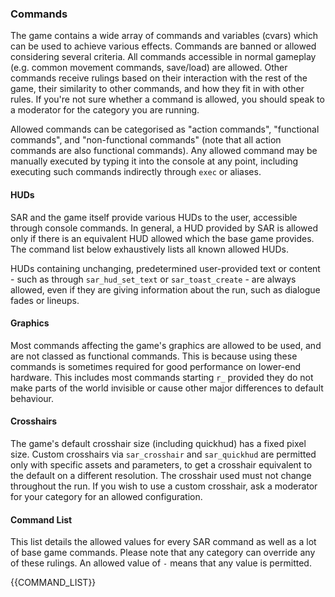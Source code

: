 ### Commands

The game contains a wide array of commands and variables (cvars) which can be used to
achieve various effects. Commands are banned or allowed considering several criteria.
All commands accessible in normal gameplay (e.g. common movement commands, save/load)
are allowed. Other commands receive rulings based on their interaction with the rest
of the game, their similarity to other commands, and how they fit in with other rules.
If you're not sure whether a command is allowed, you should speak to a moderator for
the category you are running.

Allowed commands can be categorised as "action commands", "functional commands", and
"non-functional commands" (note that all action commands are also functional
commands). Any allowed command may be manually executed by typing it into the console
at any point, including executing such commands indirectly through `exec` or aliases.

#### HUDs

SAR and the game itself provide various HUDs to the user, accessible through console
commands. In general, a HUD provided by SAR is allowed only if there is an equivalent
HUD allowed which the base game provides. The command list below exhaustively lists
all known allowed HUDs.

HUDs containing unchanging, predetermined user-provided text or content - such as
through `sar_hud_set_text` or `sar_toast_create` - are always allowed, even if they
are giving information about the run, such as dialogue fades or lineups.

#### Graphics

Most commands affecting the game's graphics are allowed to be used, and are not
classed as functional commands. This is because using these commands is sometimes
required for good performance on lower-end hardware. This includes most commands
starting `r_` provided they do not make parts of the world invisible or cause other
major differences to default behaviour.

#### Crosshairs

The game's default crosshair size (including quickhud) has a fixed pixel size.
Custom crosshairs via `sar_crosshair` and `sar_quickhud` are permitted only with
specific assets and parameters, to get a crosshair equivalent to the default on
a different resolution. The crosshair used must not change throughout the run.
If you wish to use a custom crosshair, ask a moderator for your category for an
allowed configuration.

#### Command List

This list details the allowed values for every SAR command as well as a lot of base
game commands. Please note that any category can override any of these rulings.
An allowed value of `-` means that any value is permitted.

{{COMMAND_LIST}}
